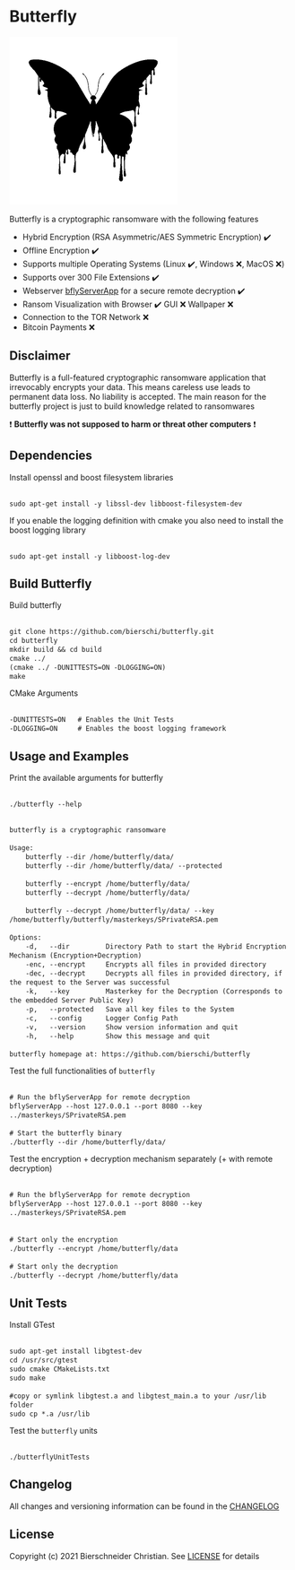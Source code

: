 # Butterfly

<p align="left">
<img src="images/butterfly.png" width="300" height="300">
</p>

Butterfly is a cryptographic ransomware with the following features

- Hybrid Encryption (RSA Asymmetric/AES Symmetric Encryption) :heavy_check_mark:
- Offline Encryption :heavy_check_mark:
- Supports multiple Operating Systems (Linux :heavy_check_mark:, Windows :x:, MacOS :x:)
- Supports over 300 File Extensions :heavy_check_mark:
- Webserver [bflyServerApp](https://github.com/bierschi/butterfly/tree/master/webserver) for a secure remote decryption :heavy_check_mark:
- Ransom Visualization with Browser :heavy_check_mark: GUI :x: Wallpaper :x:
- Connection to the TOR Network :x:
- Bitcoin Payments :x:

## Disclaimer

Butterfly is a full-featured cryptographic ransomware application that irrevocably encrypts your data. This means careless
use leads to permanent data loss. No liability is accepted. The main reason for the butterfly project is just to build
knowledge related to ransomwares <br>

:exclamation: **Butterfly was not supposed to harm or threat other computers** :exclamation:

## Dependencies

Install openssl and boost filesystem libraries
<pre><code>
sudo apt-get install -y libssl-dev libboost-filesystem-dev
</code></pre>

If you enable the logging definition with cmake you also need to install the boost logging library
<pre><code>
sudo apt-get install -y libboost-log-dev
</code></pre>

## Build Butterfly

Build butterfly
<pre><code>
git clone https://github.com/bierschi/butterfly.git
cd butterfly
mkdir build && cd build
cmake ../
(cmake ../ -DUNITTESTS=ON -DLOGGING=ON)
make
</code></pre>

CMake Arguments 
<pre><code>
-DUNITTESTS=ON   # Enables the Unit Tests
-DLOGGING=ON     # Enables the boost logging framework
</code></pre>

## Usage and Examples

Print the available arguments for butterfly
<pre><code>
./butterfly --help
</code></pre>

<pre><code>
butterfly is a cryptographic ransomware

Usage: 
	butterfly --dir /home/butterfly/data/
	butterfly --dir /home/butterfly/data/ --protected

	butterfly --encrypt /home/butterfly/data/ 
	butterfly --decrypt /home/butterfly/data/ 

	butterfly --decrypt /home/butterfly/data/ --key /home/butterfly/butterfly/masterkeys/SPrivateRSA.pem

Options:
	-d,   --dir         Directory Path to start the Hybrid Encryption Mechanism (Encryption+Decryption)
	-enc, --encrypt	    Encrypts all files in provided directory
	-dec, --decrypt	    Decrypts all files in provided directory, if the request to the Server was successful
	-k,   --key         Masterkey for the Decryption (Corresponds to the embedded Server Public Key)
	-p,   --protected   Save all key files to the System
	-c,   --config	    Logger Config Path
	-v,   --version	    Show version information and quit
	-h,   --help	    Show this message and quit

butterfly homepage at: https://github.com/bierschi/butterfly
</code></pre>

Test the full functionalities of `butterfly`
<pre><code>
# Run the bflyServerApp for remote decryption
bflyServerApp --host 127.0.0.1 --port 8080 --key ../masterkeys/SPrivateRSA.pem

# Start the butterfly binary
./butterfly --dir /home/butterfly/data/
</code></pre>

Test the encryption + decryption mechanism separately (+ with remote decryption)
<pre><code>
# Run the bflyServerApp for remote decryption
bflyServerApp --host 127.0.0.1 --port 8080 --key ../masterkeys/SPrivateRSA.pem


# Start only the encryption
./butterfly --encrypt /home/butterfly/data

# Start only the decryption
./butterfly --decrypt /home/butterfly/data
</code></pre>

## Unit Tests

Install GTest
<pre><code>
sudo apt-get install libgtest-dev
cd /usr/src/gtest
sudo cmake CMakeLists.txt
sudo make

#copy or symlink libgtest.a and libgtest_main.a to your /usr/lib folder
sudo cp *.a /usr/lib
</code></pre>

Test the `butterfly` units
<pre><code>
./butterflyUnitTests
</code></pre>

## Changelog
All changes and versioning information can be found in the [CHANGELOG](https://github.com/bierschi/butterfly/blob/master/CHANGELOG.md)

## License
Copyright (c) 2021 Bierschneider Christian. See [LICENSE](https://github.com/bierschi/butterfly/blob/master/LICENSE)
for details